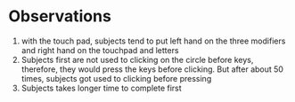 # Observations
1. with the touch pad, subjects tend to put left hand on the three modifiers and right hand on the touchpad and letters
2. Subjects first are not used to clicking on the circle before keys, therefore, they would press the keys before clicking. But after about 50 times, subjects got used to clicking before pressing
3. Subjects takes longer time to complete first